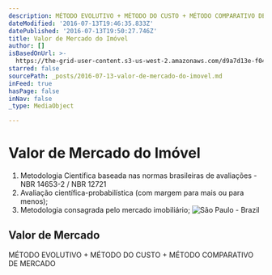 ```yaml
---
description: MÉTODO EVOLUTIVO + MÉTODO DO CUSTO + MÉTODO COMPARATIVO DE MERCADO
dateModified: '2016-07-13T19:46:35.833Z'
datePublished: '2016-07-13T19:50:27.746Z'
title: Valor de Mercado do Imóvel
author: []
isBasedOnUrl: >-
  https://the-grid-user-content.s3-us-west-2.amazonaws.com/d9a7d13e-f04b-443b-9dce-81742d7200b1.jpg
starred: false
sourcePath: _posts/2016-07-13-valor-de-mercado-do-imovel.md
inFeed: true
hasPage: false
inNav: false
_type: MediaObject

---
```

# **Valor de Mercado do Imóvel**

1. Metodologia Científica baseada nas normas brasileiras de avaliações - NBR 14653-2 / NBR 12721
2. Avaliação científica-probabilística (com margem para mais ou para menos);
3. Metodologia consagrada pelo mercado imobiliário;
![São Paulo - Brazil](https://the-grid-user-content.s3-us-west-2.amazonaws.com/d9a7d13e-f04b-443b-9dce-81742d7200b1.jpg)

## **Valor de Mercado**

MÉTODO EVOLUTIVO + MÉTODO DO CUSTO + MÉTODO COMPARATIVO DE MERCADO